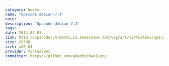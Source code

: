 ```yaml
---
category: boxes
name: "Opscode debian-7.4"
note: 
description: "Opscode debian-7.4"
tags:
date: 2014-04-01
link: http://opscode-vm-bento.s3.amazonaws.com/vagrant/virtualbox/opscode_debian-7.4_chef-provisionerless.box
size: 285MB
arch: x86_64
provider: VirtualBox
committer: https://github.com/AdamMichaelLong
---
```

